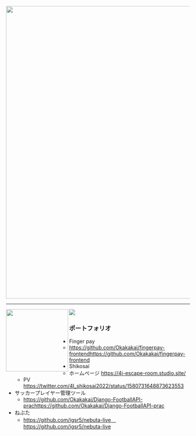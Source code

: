 <img width=800 src="https://github-profile-trophy.vercel.app/?username=Okakakai&column=8&theme=gruvbox&no-frame=true"/>


---

<div>
  <img height="170" align="left" src="https://github-readme-stats.vercel.app/api?username=Okakakai&show_icons=true&theme=tokyonight&include_all_commits=true&" />
  <img src="https://github-readme-stats.vercel.app/api/top-langs/?username=Okakakai&layout=compact&theme=tokyonight" />
</div>

### ポートフォリオ
- Finger pay
    - https://github.com/Okakakai/fingerpay-frontendhttps://github.com/Okakakai/fingerpay-frontend
- Shikosai
    - ホームページ https://4i-escape-room.studio.site/
    - PV https://twitter.com/4I_shikosai2022/status/1580731648873623553
- サッカープレイヤー管理ツール
    - https://github.com/Okakakai/Django-FootballAPI-prachttps://github.com/Okakakai/Django-FootballAPI-prac
- ねぶた
    - https://github.com/igsr5/nebuta-live　https://github.com/igsr5/nebuta-live

